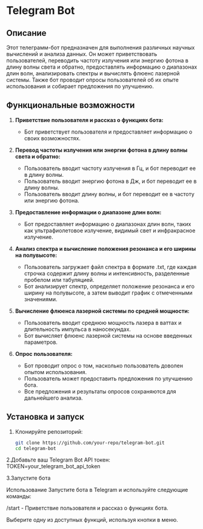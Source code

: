 # Telegram Bot

## Описание
Этот телеграмм-бот предназначен для выполнения различных научных вычислений и анализа данных. Он может приветствовать пользователей, переводить частоту излучения или энергию фотона в длину волны света и обратно, предоставлять информацию о диапазонах длин волн, анализировать спектры и вычислять флюенс лазерной системы. Также бот проводит опросы пользователей об их опыте использования и собирает предложения по улучшению.

## Функциональные возможности
1. **Приветствие пользователя и рассказ о функциях бота:**
   - Бот приветствует пользователя и предоставляет информацию о своих возможностях.

2. **Перевод частоты излучения или энергии фотона в длину волны света и обратно:**
   - Пользователь вводит частоту излучения в Гц, и бот переводит ее в длину волны.
   - Пользователь вводит энергию фотона в Дж, и бот переводит ее в длину волны.
   - Пользователь вводит длину волны, и бот переводит ее в частоту или энергию фотона.

3. **Предоставление информации о диапазоне длин волн:**
   - Бот предоставляет информацию о диапазонах длин волн, таких как ультрафиолетовое излучение, видимый свет и инфракрасное излучение.

4. **Анализ спектра и вычисление положения резонанса и его ширины на полувысоте:**
   - Пользователь загружает файл спектра в формате .txt, где каждая строчка содержит длину волны и интенсивность, разделенные пробелом или табуляцией.
   - Бот анализирует спектр, определяет положение резонанса и его ширину на полувысоте, а затем выводит график с отмеченными значениями.

5. **Вычисление флюенса лазерной системы по средней мощности:**
   - Пользователь вводит среднюю мощность лазера в ваттах и длительность импульса в наносекундах.
   - Бот вычисляет флюенс лазерной системы на основе введенных параметров.

6. **Опрос пользователя:**
   - Бот проводит опрос о том, насколько пользователь доволен опытом использования.
   - Пользователь может предоставить предложения по улучшению бота.
   - Все предложения и результаты опросов сохраняются для дальнейшего анализа.

## Установка и запуск
1. Клонируйте репозиторий:
   ```bash
   git clone https://github.com/your-repo/telegram-bot.git
   cd telegram-bot
   
2.Добавьте ваш Telegram Bot API токен:
   TOKEN=your_telegram_bot_api_token


3.Запустите бота

Использование
Запустите бота в Telegram и используйте следующие команды:

/start - Приветствие пользователя и рассказ о функциях бота.

Выберите одну из доступных функций, используя кнопки в меню.


